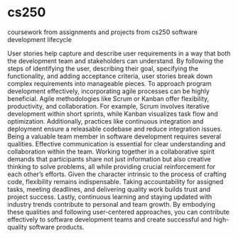 # cs250
coursework from assignments and projects from cs250 software development lifecycle


User stories help capture and describe user requirements in a way that both the development team and stakeholders can understand. By following the steps of identifying the user, describing their goal, specifying the functionality, and adding acceptance criteria, user stories break down complex requirements into manageable pieces. To approach program development effectively, incorporating agile processes can be highly beneficial. Agile methodologies like Scrum or Kanban offer flexibility, productivity, and collaboration. For example, Scrum involves iterative development within short sprints, while Kanban visualizes task flow and optimization. Additionally, practices like continuous integration and deployment ensure a releasable codebase and reduce integration issues. Being a valuable team member in software development requires several qualities. Effective communication is essential for clear understanding and collaboration within the team. Working together in a collaborative spirit demands that participants share not just information but also creative thinking to solve problems, all while providing crucial reinforcement for each other’s efforts. Given the character intrinsic to the process of crafting code, flexibility remains indispensable. Taking accountability for assigned tasks, meeting deadlines, and delivering quality work builds trust and project success. Lastly, continuous learning and staying updated with industry trends contribute to personal and team growth. By embodying these qualities and following user-centered approaches, you can contribute effectively to software development teams and create successful and high-quality software products. 
